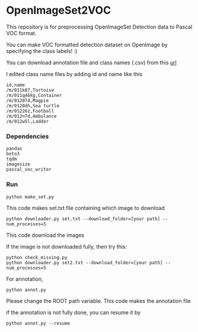 # OpenImageSet2VOC

This repository is for preprocessing OpenImageSet Detection data to Pascal VOC format.

You can make VOC formatted detection dataset on OpenImage by specifying the class labels! :)

You can download annotation file and class names (.csv) from this [url](https://storage.googleapis.com/openimages/web/download.html#download_manually)

I edited class name files by adding id and name like this
```
id,name
/m/011k07,Tortoise
/m/011q46kg,Container
/m/012074,Magpie
/m/0120dh,Sea turtle
/m/01226z,Football
/m/012n7d,Ambulance
/m/012w5l,Ladder
```

### Dependencies
```
pandas
boto3
tqdm
imagesize
pascal_voc_writer
```

### Run

```
python make_set.py
```
This code makes set.txt file containing which image to download

```
python downloader.py set.txt --download_folder=[your path] --num_processes=5
```
This code download the images

If the image is not downloaded fully, then try this:
```
python check_missing.py
python downloader.py set2.txt --download_folder=[your path] --num_processes=5
```


For annotation,
```
python annot.py
```
Please change the ROOT path variable. This code makes the annotation file

if the annotation is not fully done, you can resume it by

```
python annot.py --resume
```
